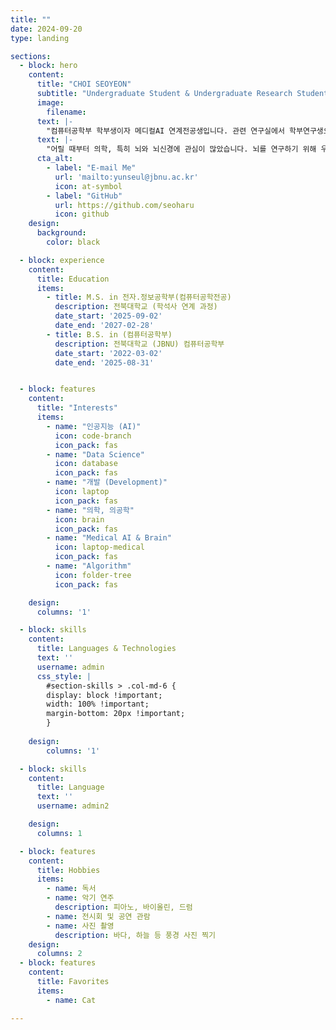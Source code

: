 ```yaml
---
title: ""
date: 2024-09-20
type: landing

sections:
  - block: hero
    content:
      title: "CHOI SEOYEON"
      subtitle: "Undergraduate Student & Undergraduate Research Student"
      image:
        filename: 
      text: |-
        "컴퓨터공학부 학부생이자 메디컬AI 연계전공생입니다. 관련 연구실에서 학부연구생으로 있으면서, 메디컬AI 분야의 연구와 프로젝트를 진행하고 있습니다. 좋아하는 것들로 일상을 채우고 발전하려 끊임없이 노력합니다."
      text: |-
        "어릴 때부터 의학, 특히 뇌와 뇌신경에 관심이 많았습니다. 뇌를 연구하기 위해 우선 컴퓨터공학과 인공지능을 배워야겠다는 생각 하에 컴퓨터공학부에 입학했고, 컴퓨터공학부와 바이오메디컬공학부의 수업을 들으며 의학과 의공학, 컴퓨터공학의 전반을 배우고 있습니다. 여러 분야를 넘나들며 연결짓고 융합해 복합적인 무언가를 만들어내는 것을 즐깁니다. 의학과 공학의 결합으로 의공학, 뇌공학 전반을 연구하는 삶을 살고 싶습니다. 의료인공지능의 응용 영역에서도 뇌공학과 뇌신경 쪽, 특히 뇌 컴퓨터 인터페이스 분야의 뇌신경 모델링과 심층신경망 분야에서 뇌의 메커니즘을 해석하는 연구에 관심 있습니다."
      cta_alt:
        - label: "E-mail Me"
          url: 'mailto:yunseul@jbnu.ac.kr'
          icon: at-symbol
        - label: "GitHub"
          url: https://github.com/seoharu
          icon: github
    design:
      background:
        color: black

  - block: experience
    content:
      title: Education
      items:
        - title: M.S. in 전자.정보공학부(컴퓨터공학전공)
          description: 전북대학교 (학석사 연계 과정)
          date_start: '2025-09-02'
          date_end: '2027-02-28'
        - title: B.S. in (컴퓨터공학부)
          description: 전북대학교 (JBNU) 컴퓨터공학부
          date_start: '2022-03-02'
          date_end: '2025-08-31'


  - block: features
    content:
      title: "Interests"
      items:
        - name: "인공지능 (AI)"
          icon: code-branch
          icon_pack: fas
        - name: "Data Science"
          icon: database
          icon_pack: fas
        - name: "개발 (Development)"
          icon: laptop
          icon_pack: fas
        - name: "의학, 의공학"
          icon: brain
          icon_pack: fas
        - name: "Medical AI & Brain"
          icon: laptop-medical
          icon_pack: fas
        - name: "Algorithm"
          icon: folder-tree
          icon_pack: fas

    design:
      columns: '1'

  - block: skills
    content:
      title: Languages & Technologies
      text: ''
      username: admin
      css_style: |
        #section-skills > .col-md-6 {
        display: block !important;
        width: 100% !important;  
        margin-bottom: 20px !important; 
        }
          
    design:
        columns: '1'

  - block: skills
    content:
      title: Language
      text: ''
      username: admin2

    design:
      columns: 1

  - block: features
    content:
      title: Hobbies
      items:
        - name: 독서
        - name: 악기 연주
          description: 피아노, 바이올린, 드럼
        - name: 전시회 및 공연 관람
        - name: 사진 촬영
          description: 바다, 하늘 등 풍경 사진 찍기
    design:
      columns: 2
  - block: features
    content:
      title: Favorites
      items:
        - name: Cat

---
```


<!-- 
---
# 홈페이지 제목을 사이트 제목으로 사용하려면 비워두세요
title: ""

date: 2024-09-20
type: landing

design:
  # 기본 섹션 간격
  spacing: "6rem"


---
# Display name
title: seoharu.github.io

# Name pronunciation (optional)
name_pronunciation: 최서연

# Full name (for SEO)
first_name: SEOYEON
last_name: CHOI

# Status emoji
status:
  icon: 💻

authors:
  - admin
  
# Is this the primary user of the site?
superuser: true

# Role/position/tagline
role: Student
position: Undergraduate research student

# Organizations/Affiliations to show in About widget
organizations:
  - name: JBNU - Division of Computer Science and Engineering
    url: https://csai.jbnu.ac.kr/csai/index.do
affiliations:
  - name: MACS
    url: https://jbnu.macs.or.kr/
major: 컴퓨터공학
joint_major: 메디컬AI

# Short bio (displayed in user profile at end of posts)
bio: 컴퓨터공학부 학부생이자 메디컬AI 연계전공생입니다. 관련 연구실에서 학부연구생으로 있으면서, 메디컬AI 분야의 연구와 프로젝트를 진행하고 있습니다. 좋아하는 것들로 일상을 채우고 발전하려 끊임없이 노력합니다. 

interests:
  - 인공지능 (AI)
  - 데이터 분석 (Data Science)
  - 개발 (Development)
  - 의학, 의공학
  - Medical AI & Brain
  - Global

education:
  courses:
    - course: M.S. in (전자.정보공학부(컴퓨터공학전공))
      institution: 전북대학교 (학석사 연계 과정)
      year: 2025.09 ~ 2027.02 (예정)
    - course: B.S. in (컴퓨터공학부)
      institution: 전북대학교
      year: 2022 ~ 진행 중 (2025.09 졸업 예정)

skills:
  items:
    - name: 데이터 분석 및 모델링
      description: ''
      percent: 50
      icon: chart-bar
    - name: Front-end
      description: ''
      percent: 40
    - name: Back-end
      description: ''
      percent: 10
    - name: AI
      description: ''
      percent: 30
languages:
  - name: programming
    items: 
      - name: Basic Language
        description: C, C++, Python
      - name: Web-oriented Language
        description: Javascript, TypeScript
  - name: frameworks
    items:
      - name: Deep learning frameworks
        desctription: Python (Tensorflow, pytorch), C++ (CUDA)
      - name: Web frameworks
        description: Vue.js
  - name: DBMS
    items: 
      - name: SQL
        description: MySQL, MongoDB
  - name: AWS
    
  - name: lingual
    items:
      - name: Korean
        description: Native
      - name: English
        description: Academic (studying one semester as exchange students in Malaysia)
      - name: Espanol
        description: daily conversation 

hobbys:
  items:
    - name: 독서
      description: ''
    - name: 악기
      description: 피아노, 바이올린 and 드럼
    - name: 전시회, 공연 감상
    - name: 사진

favorites:
  items:
    - name: Cat
    - name: 


# Social Networking
# Need to use another icon? Simply download the SVG icon to your `assets/media/icons/` folder.
profiles:
  - icon: at-symbol
    url: 'mailto:yunseul@jbnu.ac.kr'
    label: E-mail Me
  - icon: github
    url: https://github.com/seoharu
    label: github
  # Link to a PDF of your resume/CV - upload it to `static/uploads/resume.pdf`
  # - icon: academicons/cv
  #   url: uploads/resume.pdf
  #   label: Download my resume
  # - icon: rss
  #   url: ./post/index.xml
  #   label: Subscribe to my blog via RSS feed

# Highlight the author in author lists? (true/false)
highlight_name: true

user_groups:
  - admin

# Author's website URL
website: "https://seoharu.github.io/"
---

어릴 때부터 의학, 특히 뇌와 뇌신경에 관심이 많았습니다. 뇌를 연구하기 위해 우선 컴퓨터공학과 인공지능을 배워야겠다는 생각 하에 컴퓨터공학부에 입학했고, 컴퓨터공학부와 바이오메디컬공학부의 수업을 들으며 의학과 의공학, 컴퓨터공학의 전반을 배우고 있습니다. 여러 분야를 넘나들며 연결짓고 융합해 복합적인 무언가를 만들어내는 것을 즐깁니다. 의학과 공학의 결합으로 의공학, 뇌공학 전반을 연구하는 삶을 살고 싶습니다. 의료인공지능의 응용 영역에서도 뇌공학과 뇌신경 쪽, 특히 뇌 컴퓨터 인터페이스 분야의 뇌신경 모델링과 심층신경망 분야에서 뇌의 메커니즘을 해석하는 연구에 관심 있습니다.


sections:
  - block: features
    content:
      title: Profile
      # 표시할 사용자 프로필 선택 (`content/authors/` 내 폴더명)
      username: admin
      text: ""
    design:
      css_class: dark
      background:
        color: white

        image:
          # `assets/media/`에 배경 이미지를 추가하세요.
          # filename: a.svg
          filters:
            brightness: 1.0
          size: cover
          position: center
          parallax: false


  
        

    design:
      # 레이아웃 보기 선택
      view: date-title-summary
      # 간격 줄이기
      spacing:
        padding: [0, 0, 0, 0]

  - block: collection
    content:
      id: section-1
      title: hobbies
      filters:
        folders:
          - name: 독서
            description: ""
          - name: 악기
            description: 피아노, 바이올린, 그리고 드럼
          - name: 전시회, 공연 감상
            descriptipn: ""
          - name: 사진
            description: 바다, 하늘 등 풍경 사진 찍기 
  - block: collection
    content:
      id: section-2
      title: hobbies
      filters:
        folders:
          - name: "Cat"
            description: ""

  # - block: cta-card
  #   demo: true # Hugo Blox Builder 데모 사이트에서만 이 섹션을 표시
  #   content:
  #     title: "👉 이와 같은 학술 웹사이트를 만들어 보세요"
  #     text: |-
  #       이 사이트는 250,000명 이상의 학자들이 신뢰하는 무료 Hugo 기반 오픈소스 웹사이트 빌더인 Hugo Blox Builder로 생성되었습니다.

  #       <a class="github-button" href="https://github.com/HugoBlox/hugo-blox-builder" data-color-scheme="no-preference: light; light: light; dark: dark;" data-icon="octicon-star" data-size="large" data-show-count="true" aria-label="GitHub에서 HugoBlox/hugo-blox-builder에 Star를 주기">Star</a>

  #       블록으로 쉽게 구축하세요 - 코딩 필요 없음!

  #       랜딩 페이지, 세컨드 브레인, 코스에서 학술 이력서, 컨퍼런스, 기술 블로그까지 모두 구축 가능합니다.
  #     button:
  #       text: "시작하기"
  #       url: "https://hugoblox.com/templates/"
    design:
      card:
        # 카드 배경 색상 (CSS 클래스)
        css_class: "bg-primary-700"
        css_style: ""
--- -->
